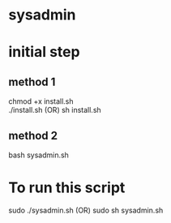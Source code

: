 # sysadmin

initial step
============

method 1             
--------                       
chmod +x install.sh      
./install.sh
    (OR)
sh install.sh

method 2
--------
bash sysadmin.sh


To run this script
==================
sudo ./sysadmin.sh
    (OR)
sudo sh sysadmin.sh
